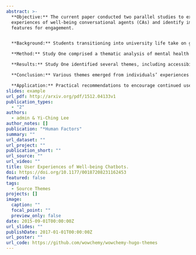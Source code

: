 ```yaml
---
abstract: >-
  **Objective:** The current paper conducted two parallel studies to explore user
  experiences of well-being conversational agents (CAs) and identify important
  features for engagement.


  **Background:** Students transitioning into university life take on greater responsibility, yet tend to sacrifice healthy behaviors to strive for academic and financial gain. Additionally, students faced an unprecedented pandemic, leading to remote courses and reduced access to healthcare services. One tool designed to improve healthcare accessibility is well-being CAs. CAs have addressed mental health support in the general population but have yet to address physical well-being support and accessibility to those in disadvantaged socio-economic backgrounds where healthcare access is further limited.

  **Method:** Study One comprised a thematic analysis of mental health applications featuring CAs from the public forum, Reddit. Study Two explored emerging usability themes of an SMS-based CA designed to improve accessibility to well-being services alongside a commercially available CA, Woebot.

  **Results:** Study One identified several themes, including accessibility and availability, communication style, and anthropomorphism as important features. Study Two identified themes such as user response modality, perceived CA role, question specificity, and conversation flow control as critical for user engagement.

  **Conclusion:** Various themes emerged from individuals’ experiences regarding CA features, functionality, and responses. The mixed experiences relevant to the communication and conversational styles between the CA and the user suggest varied motivations for using CAs for mental and physical well-being.

  **Application:** Practical recommendations to encourage continued use include providing dynamic response modalities, anthropomorphizing the chatbot, and calibrating expectations early.
slides: example
url_pdf: http://arxiv.org/pdf/1512.04133v1
publication_types:
  - "2"
authors:
  - admin & Yi-Ching Lee
author_notes: []
publication: "*Human Factors"
summary: ""
url_dataset: ""
url_project: ""
publication_short: ""
url_source: ""
url_video: ""
title: User Experiences of Well-being Chatbots.
doi: https://doi.org/10.1177/00187208231162453
featured: false
tags:
  - Source Themes
projects: []
image:
  caption: ""
  focal_point: ""
  preview_only: false
date: 2015-09-01T00:00:00Z
url_slides: ""
publishDate: 2017-01-01T00:00:00Z
url_poster: ""
url_code: https://github.com/wowchemy/wowchemy-hugo-themes
---
```

